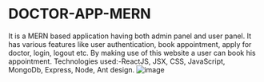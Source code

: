 # DOCTOR-APP-MERN
It is a MERN based application having both admin panel and user panel.  It has various features like user authentication, book appointment, apply for doctor, login, logout etc. By making use of this website a user can book his appointment. Technologies used:-ReactJS, JSX, CSS, JavaScript, MongoDb, Express, Node, Ant design.
![image](https://github.com/Sonam-05/DOCTOR-APP-MERN/assets/87596690/08da2247-5411-4fce-98a5-0e0d402f4982)

